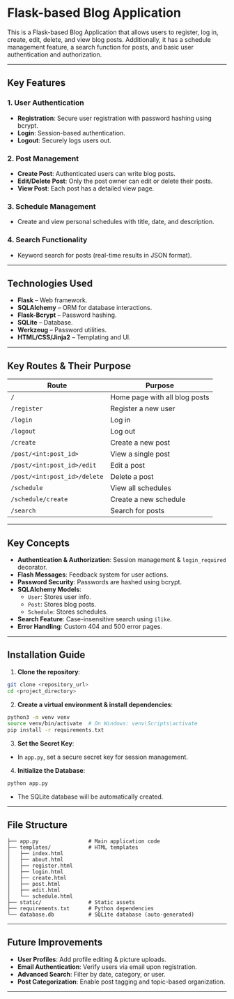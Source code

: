 # Flask-based Blog Application

This is a Flask-based Blog Application that allows users to register, log in, create, edit, delete, and view blog posts. Additionally, it has a schedule management feature, a search function for posts, and basic user authentication and authorization.

---

## Key Features

### 1. User Authentication
- **Registration**: Secure user registration with password hashing using bcrypt.
- **Login**: Session-based authentication.
- **Logout**: Securely logs users out.

### 2. Post Management
- **Create Post**: Authenticated users can write blog posts.
- **Edit/Delete Post**: Only the post owner can edit or delete their posts.
- **View Post**: Each post has a detailed view page.

### 3. Schedule Management
- Create and view personal schedules with title, date, and description.

### 4. Search Functionality
- Keyword search for posts (real-time results in JSON format).

---

## Technologies Used

- **Flask** – Web framework.
- **SQLAlchemy** – ORM for database interactions.
- **Flask-Bcrypt** – Password hashing.
- **SQLite** – Database.
- **Werkzeug** – Password utilities.
- **HTML/CSS/Jinja2** – Templating and UI.

---

## Key Routes & Their Purpose

| Route | Purpose |
|-------|---------|
| `/` | Home page with all blog posts |
| `/register` | Register a new user |
| `/login` | Log in |
| `/logout` | Log out |
| `/create` | Create a new post |
| `/post/<int:post_id>` | View a single post |
| `/post/<int:post_id>/edit` | Edit a post |
| `/post/<int:post_id>/delete` | Delete a post |
| `/schedule` | View all schedules |
| `/schedule/create` | Create a new schedule |
| `/search` | Search for posts |

---

## Key Concepts

- **Authentication & Authorization**: Session management & `login_required` decorator.
- **Flash Messages**: Feedback system for user actions.
- **Password Security**: Passwords are hashed using bcrypt.
- **SQLAlchemy Models**:
  - `User`: Stores user info.
  - `Post`: Stores blog posts.
  - `Schedule`: Stores schedules.
- **Search Feature**: Case-insensitive search using `ilike`.
- **Error Handling**: Custom 404 and 500 error pages.

---

## Installation Guide

1. **Clone the repository**:
```bash
git clone <repository_url>
cd <project_directory>
```

2. **Create a virtual environment & install dependencies**:
```bash
python3 -m venv venv
source venv/bin/activate  # On Windows: venv\Scripts\activate
pip install -r requirements.txt
```

3. **Set the Secret Key**:
- In `app.py`, set a secure secret key for session management.

4. **Initialize the Database**:
```bash
python app.py
```
- The SQLite database will be automatically created.

---

## File Structure

```
├── app.py                # Main application code
├── templates/            # HTML templates
│   ├── index.html
│   ├── about.html
│   ├── register.html
│   ├── login.html
│   ├── create.html
│   ├── post.html
│   ├── edit.html
│   └── schedule.html
├── static/               # Static assets
├── requirements.txt      # Python dependencies
└── database.db           # SQLite database (auto-generated)
```

---

## Future Improvements

- **User Profiles**: Add profile editing & picture uploads.
- **Email Authentication**: Verify users via email upon registration.
- **Advanced Search**: Filter by date, category, or user.
- **Post Categorization**: Enable post tagging and topic-based organization.

---

